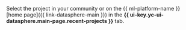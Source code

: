 Select the project in your community or on the {{ ml-platform-name }} [home page]({{ link-datasphere-main }}) in the **{{ ui-key.yc-ui-datasphere.main-page.recent-projects }}** tab.